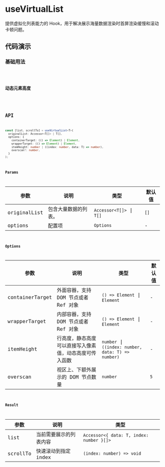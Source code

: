# useVirtualList

提供虚拟化列表能力的 Hook，用于解决展示海量数据渲染时首屏渲染缓慢和滚动卡顿问题。

## 代码演示

### 基础用法

<code src="./demo/demo1.tsx" />

### 动态元素高度

<code src="./demo/demo2.tsx" />

## API

```typescript
const [list, scrollTo] = useVirtualList<T>(
  originalList: Accessor<T[]> | T[],
  options: {
    containerTarget: (() => Element) | Element,
    wrapperTarget: (() => Element) | Element,
    itemHeight: number | ((index: number, data: T) => number),
    overscan?: number,
  }
);
```

### Params

| 参数         | 说明                 | 类型                     | 默认值 |
| ------------ | -------------------- | ------------------------ | ------ |
| originalList | 包含大量数据的列表。 | `Accessor<T[]>` \| `T[]` | `[]`   |
| options      | 配置项               | `Options`                | -      |

### Options

| 参数            | 说明                                                   | 类型                                  | 默认值 |
| --------------- | ------------------------------------------------------ | ----------------------------------- | ------ |
| containerTarget | 外面容器，支持 DOM 节点或者 Ref 对象                   | `() => Element` \| `Element`                           | -      |
| wrapperTarget   | 内部容器，支持 DOM 节点或者 Ref 对象                   | `() => Element` \| `Element`                           | -      |
| itemHeight      | 行高度，静态高度可以直接写入像素值，动态高度可传入函数 | `number` \| `((index: number, data: T) => number)`                | -      |
| overscan        | 视区上、下额外展示的 DOM 节点数量                      | `number`                            | `5`    |

### Result

| 参数     | 说明                   | 类型                                     |
| -------- | ---------------------- | ---------------------------------------- |
| list     | 当前需要展示的列表内容 | `Accessor<{ data: T, index: number }[]>` |
| scrollTo | 快速滚动到指定 index   | `(index: number) => void`                |
